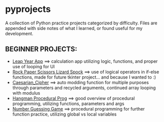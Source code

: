 # pyprojects
A collection of Python practice projects categorized by difficulty.
Files are appended with side notes of what I learned, or found useful for my development.

BEGINNER PROJECTS:
------------------
* [Leap Year App](https://github.com/lesheidrich/pyprojects/blob/Leap-year-app/leap_year_app.py) ==> calculation app utilizing logic, functions, and proper use of looping for UI
* [Rock Paper Scissors Lizard Spock](https://github.com/lesheidrich/pyprojects/blob/Rock-Paper-Scissors-Lizard-Spock/Rock_Paper_Scissors_Lizard_Spock.py) ==> use of logical operators in if-else functions, made for future tkinter project... and because I wanted to :)
* [Caesarian_Cipher](https://github.com/lesheidrich/pyprojects/blob/Caesar-Cipher/Caesarian_Cipher.py) ==> auto modding function for multiple purposes through parameters and recycled arguments, continued array looping with modulus
* [Hangman Procedural Prog](https://github.com/lesheidrich/pyprojects/blob/Hangman-Procedural/Hangman_Procedural.py)  ==> good overview of procedural programming, utilizing functions, parameters and args
* [Number Guessing Game]() ==> procedural programming for further function practice, utilizing global vs local variables

